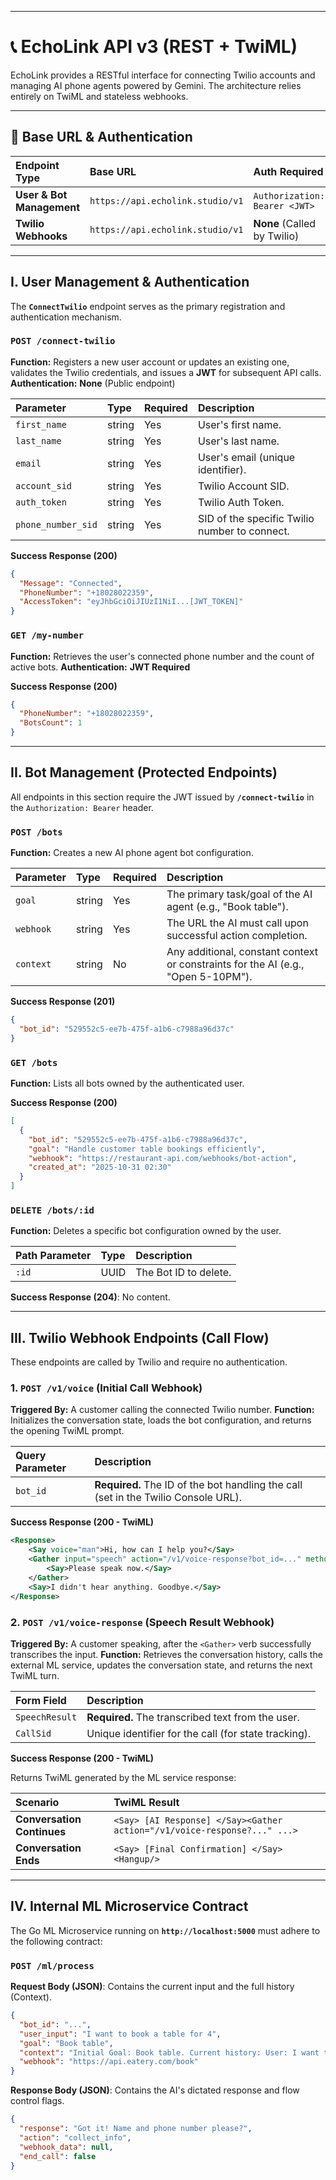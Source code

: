 -----

# 📞 EchoLink API v3 (REST + TwiML)

EchoLink provides a RESTful interface for connecting Twilio accounts and managing AI phone agents powered by Gemini. The architecture relies entirely on TwiML and stateless webhooks.

-----

## 🔑 Base URL & Authentication

| Endpoint Type | Base URL | Auth Required |
| :--- | :--- | :--- |
| **User & Bot Management** | `https://api.echolink.studio/v1` | `Authorization: Bearer <JWT>` |
| **Twilio Webhooks** | `https://api.echolink.studio/v1` | **None** (Called by Twilio) |

-----

## I. User Management & Authentication

The **`ConnectTwilio`** endpoint serves as the primary registration and authentication mechanism.

### `POST /connect-twilio`

**Function:** Registers a new user account or updates an existing one, validates the Twilio credentials, and issues a **JWT** for subsequent API calls.
**Authentication:** **None** (Public endpoint)

| Parameter | Type | Required | Description |
| :--- | :--- | :--- | :--- |
| `first_name` | string | Yes | User's first name. |
| `last_name` | string | Yes | User's last name. |
| `email` | string | Yes | User's email (unique identifier). |
| `account_sid` | string | Yes | Twilio Account SID. |
| `auth_token` | string | Yes | Twilio Auth Token. |
| `phone_number_sid` | string | Yes | SID of the specific Twilio number to connect. |

**Success Response (200)**

```json
{
  "Message": "Connected",
  "PhoneNumber": "+18028022359",
  "AccessToken": "eyJhbGciOiJIUzI1NiI...[JWT_TOKEN]"
}
```

### `GET /my-number`

**Function:** Retrieves the user's connected phone number and the count of active bots.
**Authentication:** **JWT Required**

**Success Response (200)**

```json
{
  "PhoneNumber": "+18028022359",
  "BotsCount": 1
}
```

-----

## II. Bot Management (Protected Endpoints)

All endpoints in this section require the JWT issued by **`/connect-twilio`** in the `Authorization: Bearer` header.

### `POST /bots`

**Function:** Creates a new AI phone agent bot configuration.

| Parameter | Type | Required | Description |
| :--- | :--- | :--- | :--- |
| `goal` | string | Yes | The primary task/goal of the AI agent (e.g., "Book table"). |
| `webhook` | string | Yes | The URL the AI must call upon successful action completion. |
| `context` | string | No | Any additional, constant context or constraints for the AI (e.g., "Open 5-10PM"). |

**Success Response (201)**

```json
{
  "bot_id": "529552c5-ee7b-475f-a1b6-c7988a96d37c"
}
```

### `GET /bots`

**Function:** Lists all bots owned by the authenticated user.

**Success Response (200)**

```json
[
  {
    "bot_id": "529552c5-ee7b-475f-a1b6-c7988a96d37c",
    "goal": "Handle customer table bookings efficiently",
    "webhook": "https://restaurant-api.com/webhooks/bot-action",
    "created_at": "2025-10-31 02:30"
  }
]
```

### `DELETE /bots/:id`

**Function:** Deletes a specific bot configuration owned by the user.

| Path Parameter | Type | Description |
| :--- | :--- | :--- |
| `:id` | UUID | The Bot ID to delete. |

**Success Response (204)**: No content.

-----

## III. Twilio Webhook Endpoints (Call Flow)

These endpoints are called by Twilio and require no authentication.

### 1\. `POST /v1/voice` (Initial Call Webhook)

**Triggered By:** A customer calling the connected Twilio number.
**Function:** Initializes the conversation state, loads the bot configuration, and returns the opening TwiML prompt.

| Query Parameter | Description |
| :--- | :--- |
| `bot_id` | **Required.** The ID of the bot handling the call (set in the Twilio Console URL). |

**Success Response (200 - TwiML)**

```xml
<Response>
    <Say voice="man">Hi, how can I help you?</Say>
    <Gather input="speech" action="/v1/voice-response?bot_id=..." method="POST" speechTimeout="auto">
        <Say>Please speak now.</Say>
    </Gather>
    <Say>I didn't hear anything. Goodbye.</Say>
</Response>
```

### 2\. `POST /v1/voice-response` (Speech Result Webhook)

**Triggered By:** A customer speaking, after the `<Gather>` verb successfully transcribes the input.
**Function:** Retrieves the conversation history, calls the external ML service, updates the conversation state, and returns the next TwiML turn.

| Form Field | Description |
| :--- | :--- |
| `SpeechResult` | **Required.** The transcribed text from the user. |
| `CallSid` | Unique identifier for the call (for state tracking). |

**Success Response (200 - TwiML)**

Returns TwiML generated by the ML service response:

| Scenario | TwiML Result |
| :--- | :--- |
| **Conversation Continues** | `<Say> [AI Response] </Say><Gather action="/v1/voice-response?..." ...>` |
| **Conversation Ends** | `<Say> [Final Confirmation] </Say><Hangup/>` |

-----

## IV. Internal ML Microservice Contract

The Go ML Microservice running on **`http://localhost:5000`** must adhere to the following contract:

### `POST /ml/process`

**Request Body (JSON)**: Contains the current input and the full history (Context).

```json
{
  "bot_id": "...",
  "user_input": "I want to book a table for 4",
  "goal": "Book table",
  "context": "Initial Goal: Book table. Current history: User: I want to book a table for 4. Assistant: For what date...",
  "webhook": "https://api.eatery.com/book"
}
```

**Response Body (JSON)**: Contains the AI's dictated response and flow control flags.

```json
{
  "response": "Got it! Name and phone number please?",
  "action": "collect_info", 
  "webhook_data": null,
  "end_call": false 
}
```
